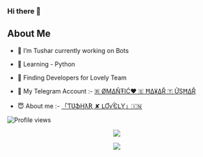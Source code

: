 ### Hi there 👋


## About Me
- 🔭 I’m Tushar currently working on Bots
- 🌱 Learning - Python 
- 👯 Finding Developers for Lovely Team
- 🤔 My Telegram Account :-
[🇷 ØΜΔŇŦIĆ❤️ 🇸 ĦΔ¥ΔŘ 🇹 ỮŞĦΔŘ](https://t.me/Tushar204)

- 😇 About me :-
[「ƬƲֆӇƛƦ ✘ ԼƠꪜЄԼƳ」🇮🇳](https://t.me/ABOUTVEDMAT)


![Profile views](https://komarev.com/ghpvc/?username=attitudeking1&color=blue&style=flat-square&label=Profile+Views)
<p align="center"><a href="https://github.com/attitudeking1"><img src="https://github-readme-stats.vercel.app/api?username=attitudeking1&show_icons=true&theme=radical"></a></p>
<p align="center"><a href="https://github.com/attitudeking1"><img src="https://github-readme-stats.vercel.app/api/top-langs/?username=attitudeking1&theme=radical&layout=compact"></a></p> 
